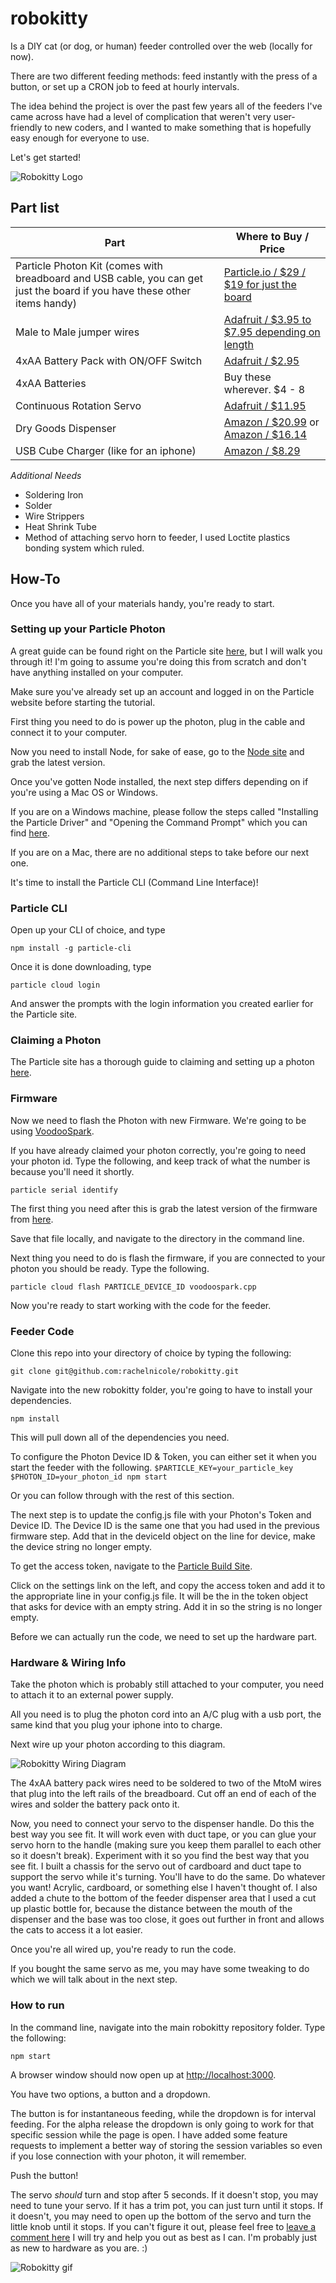 # robokitty
Is a DIY cat (or dog, or human) feeder controlled over the web (locally for now).

There are two different feeding methods: feed instantly with the press of a button, or set up a CRON job to feed at hourly intervals.

The idea behind the project is over the past few years all of the feeders I've came across have had a level of complication that weren't very user-friendly to new coders, and I wanted to make something that is hopefully easy enough for everyone to use.

Let's get started!

![Robokitty Logo](robokitty-logo.jpg)


## Part list

| Part  | Where to Buy / Price |
| ------------- | ------------- |
| Particle Photon Kit (comes with breadboard and USB cable, you can get just the board if you have these other items handy)  | [Particle.io / $29 / $19 for just the board](https://store.particle.io/)  |
| Male to Male jumper wires  | [Adafruit / $3.95 to $7.95 depending on length](http://www.adafruit.com/search?q=male+male+jumper&b=1)  |
| 4xAA Battery Pack with ON/OFF Switch  | [Adafruit / $2.95](https://www.adafruit.com/products/830)  |
| 4xAA Batteries  | Buy these wherever. $4 - 8  |
| Continuous Rotation Servo  | [Adafruit / $11.95](https://www.adafruit.com/products/154)  |
| Dry Goods Dispenser | [Amazon / $20.99](http://www.amazon.com/Zevro-KCH-06114-Dispenser-Black-Chrome/dp/B00013K8O4/) or [Amazon / $16.14](http://www.amazon.com/Portion-Control-Compact-Edition-Dispenser/dp/B009Q8PZMK)  |
| USB Cube Charger (like for an iphone) | [Amazon / $8.29](http://www.amazon.com/Apple-Authentic-Adapter-iPhone-Touch/dp/B010NYA6VK/ref=sr_1_5?ie=UTF8&qid=1448330240&sr=8-5&keywords=usb+cube+charger)  |

*Additional Needs*
* Soldering Iron
* Solder
* Wire Strippers
* Heat Shrink Tube
* Method of attaching servo horn to feeder, I used Loctite plastics bonding system which ruled.

## How-To

Once you have all of your materials handy, you're ready to start.

### Setting up your Particle Photon

A great guide can be found right on the Particle site [here](https://docs.particle.io/guide/getting-started/connect/photon/), but I will walk you through it! I'm going to assume you're doing this from scratch and don't have anything installed on your computer.

Make sure you've already set up an account and logged in on the Particle website before starting the tutorial.

First thing you need to do is power up the photon, plug in the cable and connect it to your computer.

Now you need to install Node, for sake of ease, go to the [Node site](https://nodejs.org/) and grab the latest version.

Once you've gotten Node installed, the next step differs depending on if you're using a Mac OS or Windows.

If you are on a Windows machine, please follow the steps called "Installing the Particle Driver" and "Opening the Command Prompt" which you can find [here](https://docs.particle.io/guide/getting-started/connect/photon/#installing-the-particle-driver).

If you are on a Mac, there are no additional steps to take before our next one.

It's time to install the Particle CLI (Command Line Interface)! 

### Particle CLI

Open up your CLI of choice, and type 
```
npm install -g particle-cli
```

Once it is done downloading, type 

```
particle cloud login
```

And answer the prompts with the login information you created earlier for the Particle site.


### Claiming a Photon

The Particle site has a thorough guide to claiming and setting up a photon [here](https://docs.particle.io/guide/getting-started/connect/photon/#connecting-your-device).


### Firmware
Now we need to flash the Photon with new Firmware. We're going to be using [VoodooSpark](https://github.com/voodootikigod/voodoospark).

If you have already claimed your photon correctly, you're going to need your photon id. Type the following, and keep track of what the number is because you'll need it shortly.

```
particle serial identify
```

The first thing you need after this is grab the latest version of the firmware from [here](https://github.com/voodootikigod/voodoospark/blob/master/firmware/voodoospark.cpp).

Save that file locally, and navigate to the directory in the command line.

Next thing you need to do is flash the firmware, if you are connected to your photon you should be ready. Type the following.

```
particle cloud flash PARTICLE_DEVICE_ID voodoospark.cpp
```

Now you're ready to start working with the code for the feeder.

### Feeder Code

Clone this repo into your directory of choice by typing the following:

```
git clone git@github.com:rachelnicole/robokitty.git
```

Navigate into the new robokitty folder, you're going to have to install your dependencies.

```
npm install
```

This will pull down all of the dependencies you need.

To configure the Photon Device ID & Token, you can either set it when you start the feeder with the following.
```$PARTICLE_KEY=your_particle_key $PHOTON_ID=your_photon_id npm start```

Or you can follow through with the rest of this section.

The next step is to update the config.js file with your Photon's Token and Device ID. The Device ID is the same one that you had used in the previous firmware step. Add that in the deviceId object on the line for device, make the device string no longer empty.

 To get the access token, navigate to the [Particle Build Site](https://build.particle.io/).

Click on the settings link on the left, and copy the access token and add it to the appropriate line in your config.js file. It will be the in the token object that asks for device with an empty string. Add it in so the string is no longer empty.

Before we can actually run the code, we need to set up the hardware part.

### Hardware & Wiring Info

Take the photon which is probably still attached to your computer, you need to attach it to an external power supply.

All you need is to plug the photon cord into an A/C plug with a usb port, the same kind that you plug your iphone into to charge.

Next wire up your photon according to this diagram.

![Robokitty Wiring Diagram](robokitty_wiring.png)

The 4xAA battery pack wires need to be soldered to two of the MtoM wires that plug into the left rails of the breadboard. Cut off an end of each of the wires and solder the battery pack onto it. 

Now, you need to connect your servo to the dispenser handle. Do this the best way you see fit. It will work even with duct tape, or you can glue your servo horn to the handle (making sure you keep them parallel to each other so it doesn't break). Experiment with it so you find the best way that you see fit. I built a chassis for the servo out of cardboard and duct tape to support the servo while it's turning. You'll have to do the same. Do whatever you want! Acrylic, cardboard, or something else I haven't thought of. I also added a chute to the bottom of the feeder dispenser area that I used a cut up plastic bottle for, because the distance between the mouth of the dispenser and the base was too close, it goes out further in front and allows the cats to access it a lot easier.

Once you're all wired up, you're ready to run the code.

If you bought the same servo as me, you may have some tweaking to do which we will talk about in the next step.


### How to run 

In the command line, navigate into the main robokitty repository folder. Type the following:

```
npm start
```

A browser window should now open up at [http://localhost:3000](http://localhost:3000).

You have two options, a button and a dropdown. 

The button is for instantaneous feeding, while the dropdown is for interval feeding. For the alpha release the dropdown is only going to work for that specific session while the page is open. I have added some feature requests to implement a better way of storing the session variables so even if you lose connection with your photon, it will remember. 

Push the button! 

The servo *should* turn and stop after 5 seconds. If it doesn't stop, you may need to tune your servo. If it has a trim pot, you can just turn until it stops. If it doesn't, you may need to open up the bottom of the servo and turn the little knob until it stops. If you can't figure it out, please feel free to [leave a comment here](https://github.com/rachelnicole/robokitty/issues/25) I will try and help you out as best as I can. I'm probably just as new to hardware as you are. :)

![Robokitty gif](robokitty-in-action.gif)
